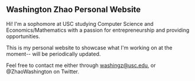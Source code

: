 ## Washington Zhao Personal Website

Hi! I'm a sophomore at USC studying Computer Science and Economics/Mathematics with a passion for entrepreneurship and providing opportunities.

This is my personal website to showcase what I'm working on at the moment-- will be periodically updated.

Feel free to contact me either through washingz@usc.edu, or @ZhaoWashington on Twitter.